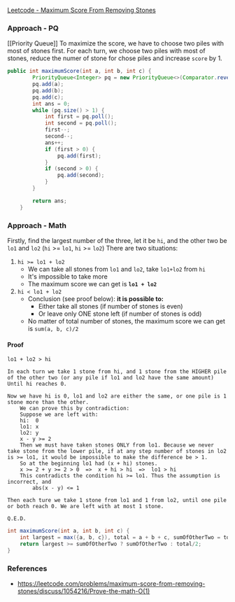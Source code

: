 [Leetcode - Maximum Score From Removing Stones](https://leetcode.com/problems/maximum-score-from-removing-stones/)

### Approach - PQ
[[Priority Queue]]
To maximize the score, we have to choose two piles with most of stones first.
For each turn, we choose two piles with most of stones, reduce the numer of stone for chose piles and increase `score` by 1.

```java
public int maximumScore(int a, int b, int c) {
        PriorityQueue<Integer> pq = new PriorityQueue<>(Comparator.reverseOrder());
        pq.add(a);
        pq.add(b);
        pq.add(c);
        int ans = 0;
        while (pq.size() > 1) {
            int first = pq.poll();
            int second = pq.poll();
            first--;
            second--;
            ans++;
            if (first > 0) {
                pq.add(first);
            }
            if (second > 0) {
                pq.add(second);
            }
        }

        return ans;
    }
```

### Approach - Math
Firstly, find the largest number of the three, let it be `hi`, and the other two be `lo1` and `lo2` (`hi` >= `lo1`, `hi` >= `lo2`)
There are two situations:

1. `hi >= lo1 + lo2`
	- We can take all stones from `lo1` and `lo2`, take `lo1+lo2` from `hi`
	- It's impossible to take more
	- The maximum score we can get is **`lo1 + lo2`**
2. `hi < lo1 + lo2`
	- Conclusion (see proof below): **it is possible to:**
		- Either take all stones (if number of stones is even)
		- Or leave only ONE stone left (if number of stones is odd)
	- No matter of total number of stones, the maximum score we can get is `sum(a, b, c)/2`

#### Proof

```
lo1 + lo2 > hi

In each turn we take 1 stone from hi, and 1 stone from the HIGHER pile of the other two (or any pile if lo1 and lo2 have the same amount)
Until hi reaches 0.

Now we have hi is 0, lo1 and lo2 are either the same, or one pile is 1 stone more than the other.
	We can prove this by contradiction:
	Suppose we are left with:
	hi:  0
	lo1: x
	lo2: y
	x - y >= 2
	Then we must have taken stones ONLY from lo1. Because we never take stone from the lower pile, if at any step number of stones in lo2 is >= lo1, it would be impossible to make the difference be > 1.
	So at the beginning lo1 had (x + hi) stones.
	x >= 2 + y >= 2 > 0  =>  x + hi > hi  =>  lo1 > hi
	This contradicts the condition hi >= lo1. Thus the assumption is incorrect, and
		abs(x - y) <= 1

Then each ture we take 1 stone from lo1 and 1 from lo2, until one pile or both reach 0. We are left with at most 1 stone.

Q.E.D.
```

```java
int maximumScore(int a, int b, int c) {
	int largest = max({a, b, c}), total = a + b + c, sumOfOtherTwo = total - largest;
	return largest >= sumOfOtherTwo ? sumOfOtherTwo : total/2;
}
```

### References
- https://leetcode.com/problems/maximum-score-from-removing-stones/discuss/1054216/Prove-the-math-O(1)